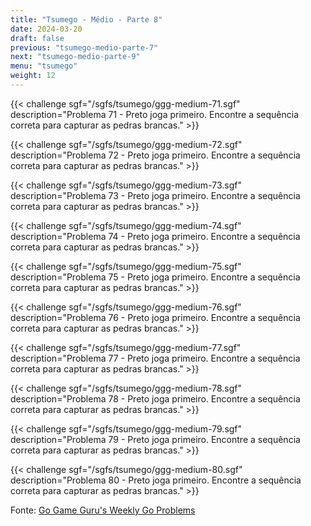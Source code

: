 ```yaml
---
title: "Tsumego - Médio - Parte 8"
date: 2024-03-20
draft: false
previous: "tsumego-medio-parte-7"
next: "tsumego-medio-parte-9"
menu: "tsumego"
weight: 12
---
```


{{< challenge sgf="/sgfs/tsumego/ggg-medium-71.sgf" description="Problema 71 - Preto joga primeiro. Encontre a sequência correta para capturar as pedras brancas." >}}

{{< challenge sgf="/sgfs/tsumego/ggg-medium-72.sgf" description="Problema 72 - Preto joga primeiro. Encontre a sequência correta para capturar as pedras brancas." >}}

{{< challenge sgf="/sgfs/tsumego/ggg-medium-73.sgf" description="Problema 73 - Preto joga primeiro. Encontre a sequência correta para capturar as pedras brancas." >}}

{{< challenge sgf="/sgfs/tsumego/ggg-medium-74.sgf" description="Problema 74 - Preto joga primeiro. Encontre a sequência correta para capturar as pedras brancas." >}}

{{< challenge sgf="/sgfs/tsumego/ggg-medium-75.sgf" description="Problema 75 - Preto joga primeiro. Encontre a sequência correta para capturar as pedras brancas." >}}

{{< challenge sgf="/sgfs/tsumego/ggg-medium-76.sgf" description="Problema 76 - Preto joga primeiro. Encontre a sequência correta para capturar as pedras brancas." >}}

{{< challenge sgf="/sgfs/tsumego/ggg-medium-77.sgf" description="Problema 77 - Preto joga primeiro. Encontre a sequência correta para capturar as pedras brancas." >}}

{{< challenge sgf="/sgfs/tsumego/ggg-medium-78.sgf" description="Problema 78 - Preto joga primeiro. Encontre a sequência correta para capturar as pedras brancas." >}}

{{< challenge sgf="/sgfs/tsumego/ggg-medium-79.sgf" description="Problema 79 - Preto joga primeiro. Encontre a sequência correta para capturar as pedras brancas." >}}

{{< challenge sgf="/sgfs/tsumego/ggg-medium-80.sgf" description="Problema 80 - Preto joga primeiro. Encontre a sequência correta para capturar as pedras brancas." >}}

Fonte: [Go Game Guru's Weekly Go Problems](https://github.com/gogameguru/go-problems)